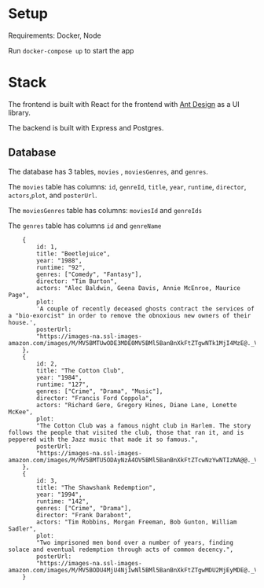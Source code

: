 # Setup

Requirements: Docker, Node

Run `docker-compose up` to start the app


# Stack

The frontend is built with React for the frontend with [Ant Design](https://ant.design/docs/react/introduce) as a UI library.

The backend is built with Express and Postgres.

## Database

The database has 3 tables, `movies` , `moviesGenres`, and `genres`.

The `movies` table has columns: `id`, `genreId`, `title`, `year`, `runtime`, `director`, `actors`,`plot`, and `posterUrl`.

The `moviesGenres` table has columns: `moviesId` and `genreIds`

The `genres` table has columns `id` and `genreName`



```
    {
        id: 1,
        title: "Beetlejuice",
        year: "1988",
        runtime: "92",
        genres: ["Comedy", "Fantasy"],
        director: "Tim Burton",
        actors: "Alec Baldwin, Geena Davis, Annie McEnroe, Maurice Page",
        plot:
        'A couple of recently deceased ghosts contract the services of a "bio-exorcist" in order to remove the obnoxious new owners of their house.',
        posterUrl:
        "https://images-na.ssl-images-amazon.com/images/M/MV5BMTUwODE3MDE0MV5BMl5BanBnXkFtZTgwNTk1MjI4MzE@._V1_SX300.jpg",
    },
    {
        id: 2,
        title: "The Cotton Club",
        year: "1984",
        runtime: "127",
        genres: ["Crime", "Drama", "Music"],
        director: "Francis Ford Coppola",
        actors: "Richard Gere, Gregory Hines, Diane Lane, Lonette McKee",
        plot:
        "The Cotton Club was a famous night club in Harlem. The story follows the people that visited the club, those that ran it, and is peppered with the Jazz music that made it so famous.",
        posterUrl:
        "https://images-na.ssl-images-amazon.com/images/M/MV5BMTU5ODAyNzA4OV5BMl5BanBnXkFtZTcwNzYwNTIzNA@@._V1_SX300.jpg",
    },
    {
        id: 3,
        title: "The Shawshank Redemption",
        year: "1994",
        runtime: "142",
        genres: ["Crime", "Drama"],
        director: "Frank Darabont",
        actors: "Tim Robbins, Morgan Freeman, Bob Gunton, William Sadler",
        plot:
        "Two imprisoned men bond over a number of years, finding solace and eventual redemption through acts of common decency.",
        posterUrl:
        "https://images-na.ssl-images-amazon.com/images/M/MV5BODU4MjU4NjIwNl5BMl5BanBnXkFtZTgwMDU2MjEyMDE@._V1_SX300.jpg",
    }
```

